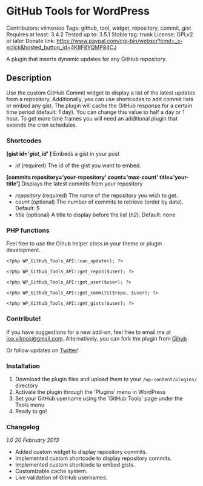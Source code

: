 # GitHub Tools for WordPress

Contributors: vilmosioo
Tags: github, tool, widget, repository, commit, gist
Requires at least: 3.4.2
Tested up to: 3.5.1
Stable tag: trunk
License: GPLv2 or later
Donate link: https://www.paypal.com/cgi-bin/webscr?cmd=_s-xclick&hosted_button_id=4K8F8YQMP84CJ

A plugin that inserts dynamic updates for any GitHub repository. 

## Description

Use the custom GitHub Commit widget to display a list of the latest updates from a repository. Additionally, you can use shortcodes to add commit lists or embed any gist. 
The plugin will cache the GitHub response for a certain time period (default: 1 day). You can change this value to half a day or 1 hour. To get more time frames you will need an additional plugin that extends the cron schedules.

### Shortcodes

**[gist id='*gist_id*' ]** Embeds a gist in your post

 - *id* (required) The id of the gist you want to embed. 


**[commits repository='your-repository' count='max-count' title='your-title']** Displays the latest commits from your repository

- *repository* (required) The name of the repository you wish to get. 
- *count* (optional) The number of commits to retrieve (order by date). Default: 5
- *title* (optional) A title to display before the list (*h2*). Default: none

### PHP functions

Feel free to use the Gihub helper class in your theme or plugin development.

`<?php WP_Github_Tools_API::can_update(); ?>`

`<?php WP_Github_Tools_API::get_repos($user); ?>`

`<?php WP_Github_Tools_API::get_user($user); ?>`

`<?php WP_Github_Tools_API::get_commits($repo, $user); ?>`

`<?php WP_Github_Tools_API::get_gists($user); ?>`

### Contribute!

If you have suggestions for a new add-on, feel free to email me at ioo.vilmos@gmail.com. Alternatively, you can fork the plugin from [Gihub]()

Or follow updates on [Twitter](http://twitter.com/vilmosioo)!
 
### Installation

 1. Download the plugin files and upload them to your `/wp-content/plugins/` directory
 2. Activate the plugin through the 'Plugins' menu in WordPress
 3. Set your GitHub username using the 'GitHub Tools' page under the Tools menu
 4. Ready to go!

### Changelog

*1.0 20 February 2013*
 * Added custom widget to display repository commits.
 * Implemented custom shortcode to display repository commits.
 * Implemented custom shortcode to embed gists.
 * Customizable cache system.
 * Live validation of GitHub usernames.